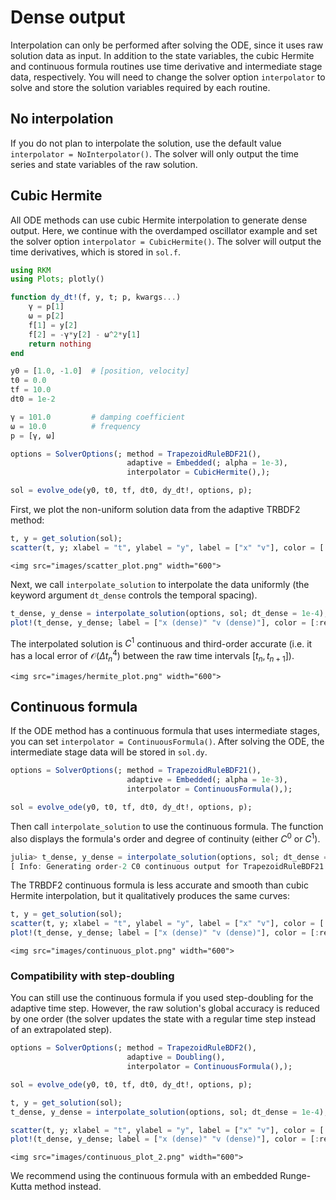 
# Dense output

Interpolation can only be performed after solving the ODE, since it uses raw solution data as input.
In addition to the state variables, the cubic Hermite and continuous formula routines use time derivative and intermediate stage data, respectively. You will need to change the solver option `interpolator` to solve and store the solution variables required by each routine.

## No interpolation

If you do not plan to interpolate the solution, use the default value `interpolator = NoInterpolator()`. The solver will only output the time series and state variables of the raw solution.

## Cubic Hermite

All ODE methods can use cubic Hermite interpolation to generate dense output. Here, we continue with the overdamped oscillator example and set the solver option `interpolator = CubicHermite()`. The solver will output the time derivatives, which is stored in `sol.f`.

```julia
using RKM
using Plots; plotly()

function dy_dt!(f, y, t; p, kwargs...)
    γ = p[1]
    ω = p[2]
    f[1] = y[2]
    f[2] = -γ*y[2] - ω^2*y[1]
    return nothing
end

y0 = [1.0, -1.0]  # [position, velocity]
t0 = 0.0
tf = 10.0
dt0 = 1e-2

γ = 101.0         # damping coefficient
ω = 10.0          # frequency
p = [γ, ω]

options = SolverOptions(; method = TrapezoidRuleBDF21(),
                          adaptive = Embedded(; alpha = 1e-3),
                          interpolator = CubicHermite(),);

sol = evolve_ode(y0, t0, tf, dt0, dy_dt!, options, p);
```

First, we plot the non-uniform solution data from the adaptive TRBDF2 method:

```julia
t, y = get_solution(sol);
scatter(t, y; xlabel = "t", ylabel = "y", label = ["x" "v"], color = [:red :blue], ms = 3)
```

```@raw html
<img src="images/scatter_plot.png" width="600">
```

Next, we call `interpolate_solution` to interpolate the data uniformly (the keyword argument `dt_dense` controls the temporal spacing).

```julia
t_dense, y_dense = interpolate_solution(options, sol; dt_dense = 1e-4);
plot!(t_dense, y_dense; label = ["x (dense)" "v (dense)"], color = [:red :blue])
```

The interpolated solution is $C^1$ continuous and third-order accurate (i.e. it has a local error of $\mathcal{O}(\Delta t_n^4)$ between the raw time intervals $[t_n, t_{n+1}]$).

```@raw html
<img src="images/hermite_plot.png" width="600">
```

## Continuous formula

If the ODE method has a continuous formula that uses intermediate stages, you can set `interpolator = ContinuousFormula()`. After solving the ODE, the intermediate stage data will be stored in `sol.dy`.

```julia
options = SolverOptions(; method = TrapezoidRuleBDF21(),
                          adaptive = Embedded(; alpha = 1e-3),
                          interpolator = ContinuousFormula(),);

sol = evolve_ode(y0, t0, tf, dt0, dy_dt!, options, p);
```

Then call `interpolate_solution` to use the continuous formula. The function also displays the formula's order and degree of continuity (either $C^0$ or $C^1$).

```julia
julia> t_dense, y_dense = interpolate_solution(options, sol; dt_dense = 1e-4);
[ Info: Generating order-2 C0 continuous output for TrapezoidRuleBDF21
```

The TRBDF2 continuous formula is less accurate and smooth than cubic Hermite interpolation, but it qualitatively produces the same curves:

```julia
t, y = get_solution(sol);
scatter(t, y; xlabel = "t", ylabel = "y", label = ["x" "v"], color = [:red :blue], ms = 3);
plot!(t_dense, y_dense; label = ["x (dense)" "v (dense)"], color = [:red :blue])
```

```@raw html
<img src="images/continuous_plot.png" width="600">
```

### Compatibility with step-doubling

You can still use the continuous formula if you used step-doubling for the adaptive time step. However, the raw solution's global accuracy is reduced by one order (the solver updates the state with a regular time step instead of an extrapolated step).

```julia
options = SolverOptions(; method = TrapezoidRuleBDF2(),
                          adaptive = Doubling(),
                          interpolator = ContinuousFormula(),);

sol = evolve_ode(y0, t0, tf, dt0, dy_dt!, options, p);

t, y = get_solution(sol);
t_dense, y_dense = interpolate_solution(options, sol; dt_dense = 1e-4);

scatter(t, y; xlabel = "t", ylabel = "y", label = ["x" "v"], color = [:red :blue], ms = 3);
plot!(t_dense, y_dense; label = ["x (dense)" "v (dense)"], color = [:red :blue])
```

```@raw html
<img src="images/continuous_plot_2.png" width="600">
```

We recommend using the continuous formula with an embedded Runge-Kutta method instead.

